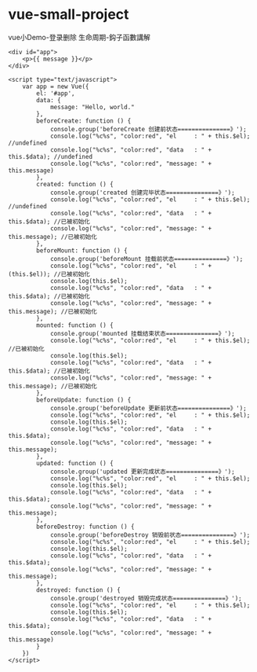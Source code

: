 # vue-small-project
vue小Demo-登录删除
生命周期-鈎子函數講解
<!DOCTYPE html>
<html>

<head>
    <title></title>
    <script src="https://cdn.bootcss.com/vue/2.5.17/vue.min.js"></script>
</head>

<body>

    <div id="app">
        <p>{{ message }}</p>
    </div>

    <script type="text/javascript">
        var app = new Vue({
            el: '#app',
            data: {
                message: "Hello, world."
            },
            beforeCreate: function () {
                console.group('beforeCreate 创建前状态===============》');
                console.log("%c%s", "color:red", "el     : " + this.$el); //undefined
                console.log("%c%s", "color:red", "data   : " + this.$data); //undefined
                console.log("%c%s", "color:red", "message: " + this.message)
            },
            created: function () {
                console.group('created 创建完毕状态===============》');
                console.log("%c%s", "color:red", "el     : " + this.$el); //undefined
                console.log("%c%s", "color:red", "data   : " + this.$data); //已被初始化
                console.log("%c%s", "color:red", "message: " + this.message); //已被初始化
            },
            beforeMount: function () {
                console.group('beforeMount 挂载前状态===============》');
                console.log("%c%s", "color:red", "el     : " + (this.$el)); //已被初始化
                console.log(this.$el);
                console.log("%c%s", "color:red", "data   : " + this.$data); //已被初始化
                console.log("%c%s", "color:red", "message: " + this.message); //已被初始化
            },
            mounted: function () {
                console.group('mounted 挂载结束状态===============》');
                console.log("%c%s", "color:red", "el     : " + this.$el); //已被初始化
                console.log(this.$el);
                console.log("%c%s", "color:red", "data   : " + this.$data); //已被初始化
                console.log("%c%s", "color:red", "message: " + this.message); //已被初始化
            },
            beforeUpdate: function () {
                console.group('beforeUpdate 更新前状态===============》');
                console.log("%c%s", "color:red", "el     : " + this.$el);
                console.log(this.$el);
                console.log("%c%s", "color:red", "data   : " + this.$data);
                console.log("%c%s", "color:red", "message: " + this.message);
            },
            updated: function () {
                console.group('updated 更新完成状态===============》');
                console.log("%c%s", "color:red", "el     : " + this.$el);
                console.log(this.$el);
                console.log("%c%s", "color:red", "data   : " + this.$data);
                console.log("%c%s", "color:red", "message: " + this.message);
            },
            beforeDestroy: function () {
                console.group('beforeDestroy 销毁前状态===============》');
                console.log("%c%s", "color:red", "el     : " + this.$el);
                console.log(this.$el);
                console.log("%c%s", "color:red", "data   : " + this.$data);
                console.log("%c%s", "color:red", "message: " + this.message);
            },
            destroyed: function () {
                console.group('destroyed 销毁完成状态===============》');
                console.log("%c%s", "color:red", "el     : " + this.$el);
                console.log(this.$el);
                console.log("%c%s", "color:red", "data   : " + this.$data);
                console.log("%c%s", "color:red", "message: " + this.message)
            }
        })
    </script>
</body>

</html>
